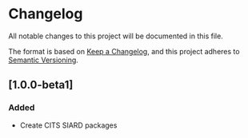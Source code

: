 # Changelog

All notable changes to this project will be documented in this file.

The format is based on [Keep a Changelog](https://keepachangelog.com/en/1.1.0/),
and this project adheres to [Semantic Versioning](https://semver.org/spec/v2.0.0.html).

## [1.0.0-beta1]

### Added

- Create CITS SIARD packages

[unreleased]: https://github.com/keeps/commons-ip-cits-siard/compare/v1.0.0-beta.1...HEAD
[1.0.0-beta.1]: https://github.com/keeps/commons-ip-cits-siard/releases/tag/v1.0.0-beta.1
